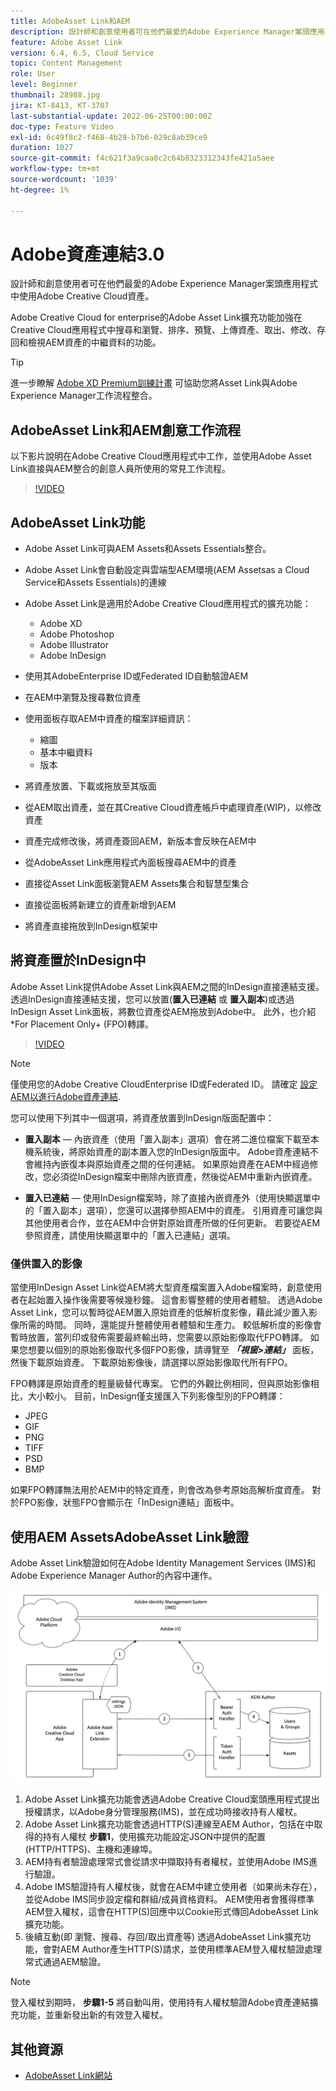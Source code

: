 ```yaml
---
title: AdobeAsset Link和AEM
description: 設計師和創意使用者可在他們最愛的Adobe Experience Manager案頭應用程式中使用Adobe Creative Cloud資產。 Adobe Creative Cloud for enterprise的Adobe Asset Link擴充功能加強在Adobe XD、Photoshop、InDesign和Illustrator等Creative Cloud工具中搜尋和瀏覽、排序、預覽、上傳資產、取出、修改、存回和檢視AEM資產的中繼資料的功能。
feature: Adobe Asset Link
version: 6.4, 6.5, Cloud Service
topic: Content Management
role: User
level: Beginner
thumbnail: 28988.jpg
jira: KT-8413, KT-3707
last-substantial-update: 2022-06-25T00:00:00Z
doc-type: Feature Video
exl-id: 6c49f8c2-f468-4b29-b7b6-029c8ab39ce9
duration: 1027
source-git-commit: f4c621f3a9caa8c2c64b8323312343fe421a5aee
workflow-type: tm+mt
source-wordcount: '1039'
ht-degree: 1%

---
```


# Adobe資產連結3.0

設計師和創意使用者可在他們最愛的Adobe Experience Manager案頭應用程式中使用Adobe Creative Cloud資產。

Adobe Creative Cloud for enterprise的Adobe Asset Link擴充功能加強在Creative Cloud應用程式中搜尋和瀏覽、排序、預覽、上傳資產、取出、修改、存回和檢視AEM資產的中繼資料的功能。

>[!TIP]
>
> 進一步瞭解 [Adobe XD Premium訓練計畫](https://helpx.adobe.com/support/xd.html) 可協助您將Asset Link與Adobe Experience Manager工作流程整合。

## AdobeAsset Link和AEM創意工作流程

以下影片說明在Adobe Creative Cloud應用程式中工作，並使用Adobe Asset Link直接與AEM整合的創意人員所使用的常見工作流程。

>[!VIDEO](https://video.tv.adobe.com/v/335927?quality=12&learn=on)

## AdobeAsset Link功能

+ Adobe Asset Link可與AEM Assets和Assets Essentials整合。
+ Adobe Asset Link會自動設定與雲端型AEM環境(AEM Assetsas a Cloud Service和Assets Essentials)的連線
+ Adobe Asset Link是適用於Adobe Creative Cloud應用程式的擴充功能：

   + Adobe XD
   + Adobe Photoshop
   + Adobe Illustrator
   + Adobe InDesign

+ 使用其AdobeEnterprise ID或Federated ID自動驗證AEM
+ 在AEM中瀏覽及搜尋數位資產
+ 使用面板存取AEM中資產的檔案詳細資訊：
   + 縮圖
   + 基本中繼資料
   + 版本
+ 將資產放置、下載或拖放至其版面
+ 從AEM取出資產，並在其Creative Cloud資產帳戶中處理資產(WIP)，以修改資產
+ 資產完成修改後，將資產簽回AEM，新版本會反映在AEM中
+ 從AdobeAsset Link應用程式內面板搜尋AEM中的資產
+ 直接從Asset Link面板瀏覽AEM Assets集合和智慧型集合
+ 直接從面板將新建立的資產新增到AEM
+ 將資產直接拖放到InDesign框架中

## 將資產置於InDesign中

Adobe Asset Link提供Adobe Asset Link與AEM之間的InDesign直接連結支援。 透過InDesign直接連結支援，您可以放置(__置入已連結__ 或 __置入副本__)或透過InDesign Asset Link面板，將數位資產從AEM拖放到Adobe中。 此外，也介紹*For Placement Only+ (FPO)轉譯。

>[!VIDEO](https://video.tv.adobe.com/v/28988?quality=12&learn=on)

>[!NOTE]
>
>僅使用您的Adobe Creative CloudEnterprise ID或Federated ID。 請確定 [設定AEM以進行Adobe資產連結](https://helpx.adobe.com/tw/enterprise/using/adobe-asset-link.html).

您可以使用下列其中一個選項，將資產放置到InDesign版面配置中：

+ **置入副本**  — 內嵌資產（使用「置入副本」選項）會在將二進位檔案下載至本機系統後，將原始資產的副本置入您的InDesign版面中。 Adobe資產連結不會維持內嵌復本與原始資產之間的任何連結。 如果原始資產在AEM中經過修改，您必須從InDesign檔案中刪除內嵌資產，然後從AEM中重新內嵌資產。

+ **置入已連結**  — 使用InDesign檔案時，除了直接內嵌資產外（使用快顯選單中的「置入副本」選項），您還可以選擇參照AEM中的資產。 引用資產可讓您與其他使用者合作，並在AEM中合併對原始資產所做的任何更新。 若要從AEM參照資產，請使用快顯選單中的「置入已連結」選項。

### 僅供置入的影像

當使用InDesign Asset Link從AEM將大型資產檔案置入Adobe檔案時，創意使用者在起始置入操作後需要等候幾秒鐘。 這會影響整體的使用者體驗。 透過Adobe Asset Link，您可以暫時從AEM置入原始資產的低解析度影像，藉此減少置入影像所需的時間。 同時，還能提升整體使用者體驗和生產力。 較低解析度的影像會暫時放置，當列印或發佈需要最終輸出時，您需要以原始影像取代FPO轉譯。 如果您想要以個別的原始影像取代多個FPO影像，請導覽至 **_「視窗>連結」_** 面板，然後下載原始資產。 下載原始影像後，請選擇以原始影像取代所有FPO。

FPO轉譯是原始資產的輕量級替代專案。 它們的外觀比例相同，但與原始影像相比，大小較小。 目前，InDesign僅支援匯入下列影像型別的FPO轉譯：

+ JPEG
+ GIF
+ PNG
+ TIFF
+ PSD
+ BMP

如果FPO轉譯無法用於AEM中的特定資產，則會改為參考原始高解析度資產。 對於FPO影像，狀態FPO會顯示在「InDesign連結」面板中。

## 使用AEM AssetsAdobeAsset Link驗證

Adobe Asset Link驗證如何在Adobe Identity Management Services (IMS)和Adobe Experience Manager Author的內容中運作。

![AdobeAsset Link架構](assets/adobe-asset-link-article-understand.png)

1. Adobe Asset Link擴充功能會透過Adobe Creative Cloud案頭應用程式提出授權請求，以Adobe身分管理服務(IMS)，並在成功時接收持有人權杖。
1. Adobe Asset Link擴充功能會透過HTTP(S)連線至AEM Author，包括在中取得的持有人權杖 **步驟1**，使用擴充功能設定JSON中提供的配置(HTTP/HTTPS)、主機和連線埠。
1. AEM持有者驗證處理常式會從請求中擷取持有者權杖，並使用Adobe IMS進行驗證。
1. Adobe IMS驗證持有人權杖後，就會在AEM中建立使用者（如果尚未存在），並從Adobe IMS同步設定檔和群組/成員資格資料。 AEM使用者會獲得標準AEM登入權杖，這會在HTTP(S)回應中以Cookie形式傳回AdobeAsset Link擴充功能。
1. 後續互動(即 瀏覽、搜尋、存回/取出資產等) 透過AdobeAsset Link擴充功能，會對AEM Author產生HTTP(S)請求，並使用標準AEM登入權杖驗證處理常式通過AEM驗證。

>[!NOTE]
>
>登入權杖到期時， **步驟1-5** 將自動叫用，使用持有人權杖驗證Adobe資產連結擴充功能，並重新發出新的有效登入權杖。

## 其他資源

+ [AdobeAsset Link網站](https://www.adobe.com/tw/creativecloud/business/enterprise/adobe-asset-link.html)
